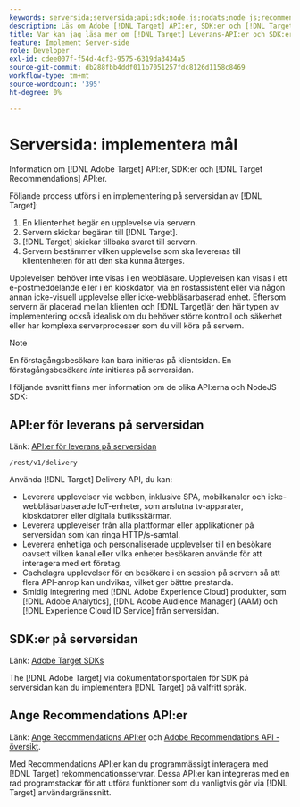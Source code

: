 ```yaml
---
keywords: serversida;serversida;api;sdk;node.js;nodats;node js;recommendations api;api:apis
description: Läs om Adobe [!DNL Target] API:er, SDK:er och [!DNL Target] Recommendations API:er.
title: Var kan jag läsa mer om [!DNL Target] Leverans-API:er och SDK:er på serversidan?
feature: Implement Server-side
role: Developer
exl-id: cdee007f-f54d-4cf3-9575-6319da3434a5
source-git-commit: db288fbb4ddf011b7051257fdc8126d1158c8469
workflow-type: tm+mt
source-wordcount: '395'
ht-degree: 0%

---
```


# Serversida: implementera mål

Information om [!DNL Adobe Target] API:er, SDK:er och [!DNL Target Recommendations] API:er.

Följande process utförs i en implementering på serversidan av [!DNL Target]:

1. En klientenhet begär en upplevelse via servern.
1. Servern skickar begäran till [!DNL Target].
1. [!DNL Target] skickar tillbaka svaret till servern.
1. Servern bestämmer vilken upplevelse som ska levereras till klientenheten för att den ska kunna återges.

Upplevelsen behöver inte visas i en webbläsare. Upplevelsen kan visas i ett e-postmeddelande eller i en kioskdator, via en röstassistent eller via någon annan icke-visuell upplevelse eller icke-webbläsarbaserad enhet. Eftersom servern är placerad mellan klienten och [!DNL Target]är den här typen av implementering också idealisk om du behöver större kontroll och säkerhet eller har komplexa serverprocesser som du vill köra på servern.

>[!NOTE]
>
>En förstagångsbesökare kan bara initieras på klientsidan. En förstagångsbesökare *inte* initieras på serversidan.

I följande avsnitt finns mer information om de olika API:erna och NodeJS SDK:

## API:er för leverans på serversidan

Länk: [API:er för leverans på serversidan](https://developers.adobetarget.com/api/delivery-api/)

`/rest/v1/delivery`

Använda [!DNL Target] Delivery API, du kan:

* Leverera upplevelser via webben, inklusive SPA, mobilkanaler och icke-webbläsarbaserade IoT-enheter, som anslutna tv-apparater, kioskdatorer eller digitala butiksskärmar.
* Leverera upplevelser från alla plattformar eller applikationer på serversidan som kan ringa HTTP/s-samtal.
* Leverera enhetliga och personaliserade upplevelser till en besökare oavsett vilken kanal eller vilka enheter besökaren använde för att interagera med ert företag.
* Cachelagra upplevelser för en besökare i en session på servern så att flera API-anrop kan undvikas, vilket ger bättre prestanda.
* Smidig integrering med [!DNL Adobe Experience Cloud] produkter, som [!DNL Adobe Analytics], [!DNL Adobe Audience Manager] (AAM) och [!DNL Experience Cloud ID Service] från serversidan.

## SDK:er på serversidan

Länk: [Adobe Target SDKs](https://adobetarget-sdks.gitbook.io/docs/)

The [!DNL Adobe Target] via dokumentationsportalen för SDK på serversidan kan du implementera [!DNL Target] på valfritt språk.

## Ange Recommendations API:er

Länk: [Ange Recommendations API:er](https://developers.adobetarget.com/api/recommendations) och [Adobe Recommendations API - översikt](https://experienceleague.adobe.com/docs/target-learn/recommendations-api-tutorial/recs-api-overview.html).

Med Recommendations API:er kan du programmässigt interagera med [!DNL Target] rekommendationsservrar. Dessa API:er kan integreras med en rad programstackar för att utföra funktioner som du vanligtvis gör via [!DNL Target] användargränssnitt.
